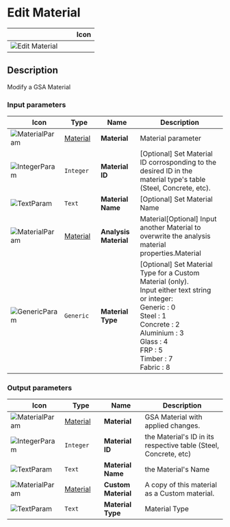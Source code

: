 # Edit Material
<!--- This file has been auto-generated, do not change it manually! Edit the generator here: https://github.com/arup-group/GSA-Grasshopper/tree/main/DocsGeneration --->

|<img width="150"/> Icon |
| ----------- |
|![Edit Material](./images/EditMaterial.png) |

## Description

Modify a GSA Material

### Input parameters

|<img width="20"/> Icon |<img width="200"/> Type |<img width="200"/> Name |<img width="1000"/> Description |
| ----------- | ----------- | ----------- | ----------- |
|![MaterialParam](./images/MaterialParam.png) |[Material](gsagh-material-parameter.md) |**Material** |Material parameter |
|![IntegerParam](./images/IntegerParam.png) |`Integer` |**Material ID** |[Optional] Set Material ID corrosponding to the desired ID in the material type's table (Steel, Concrete, etc). |
|![TextParam](./images/TextParam.png) |`Text` |**Material Name** |[Optional] Set Material Name |
|![MaterialParam](./images/MaterialParam.png) |[Material](gsagh-material-parameter.md) |**Analysis Material** |Material[Optional] Input another Material to overwrite the analysis material properties.Material |
|![GenericParam](./images/GenericParam.png) |`Generic` |**Material Type** |[Optional] Set Material Type for a Custom Material (only).<br />Input either text string or integer:<br />Generic : 0<br />Steel : 1<br />Concrete : 2<br />Aluminium : 3<br />Glass : 4<br />FRP : 5<br />Timber : 7<br />Fabric : 8 |

### Output parameters

|<img width="20"/> Icon |<img width="200"/> Type |<img width="200"/> Name |<img width="1000"/> Description |
| ----------- | ----------- | ----------- | ----------- |
|![MaterialParam](./images/MaterialParam.png) |[Material](gsagh-material-parameter.md) |**Material** |GSA Material with applied changes. |
|![IntegerParam](./images/IntegerParam.png) |`Integer` |**Material ID** |the Material's ID in its respective table (Steel, Concrete, etc) |
|![TextParam](./images/TextParam.png) |`Text` |**Material Name** |the Material's Name |
|![MaterialParam](./images/MaterialParam.png) |[Material](gsagh-material-parameter.md) |**Custom Material** |A copy of this material as a Custom material. |
|![TextParam](./images/TextParam.png) |`Text` |**Material Type** |Material Type |


